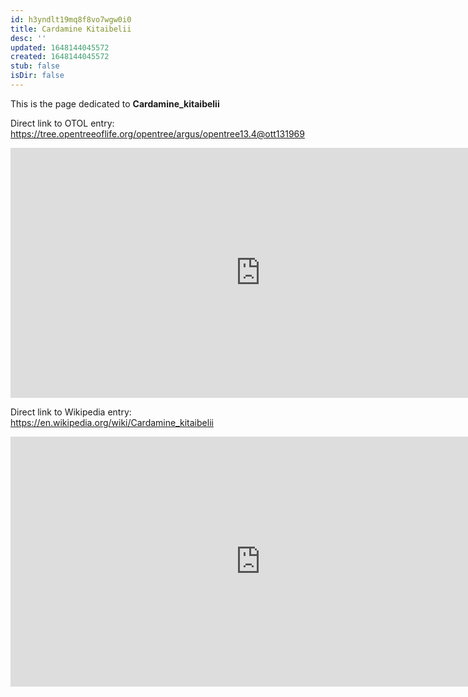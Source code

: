```yaml
---
id: h3yndlt19mq8f8vo7wgw0i0
title: Cardamine Kitaibelii
desc: ''
updated: 1648144045572
created: 1648144045572
stub: false
isDir: false
---
```

This is the page dedicated to **Cardamine_kitaibelii**


Direct link to OTOL entry: https://tree.opentreeoflife.org/opentree/argus/opentree13.4@ott131969



<html>
    <body>
    <iframe src="https://tree.opentreeoflife.org/opentree/argus/opentree13.4@ott131969"
    width="800" height="400" frameborder="0" allowfullscreen> </iframe>
    </body>
</html>
    


Direct link to Wikipedia entry: https://en.wikipedia.org/wiki/Cardamine_kitaibelii



<html>
    <body>
    <iframe src="https://en.wikipedia.org/wiki/Cardamine_kitaibelii"
    width="800" height="400" frameborder="0" allowfullscreen> </iframe>
    </body>
</html>
    
